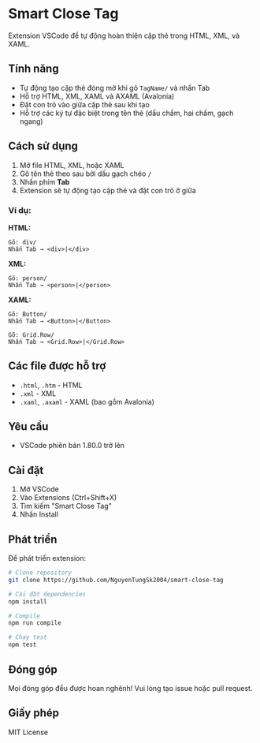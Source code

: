 # Smart Close Tag

Extension VSCode để tự động hoàn thiện cặp thẻ trong HTML, XML, và XAML.

## Tính năng

- Tự động tạo cặp thẻ đóng mở khi gõ `TagName/` và nhấn Tab
- Hỗ trợ HTML, XML, XAML và AXAML (Avalonia)
- Đặt con trỏ vào giữa cặp thẻ sau khi tạo
- Hỗ trợ các ký tự đặc biệt trong tên thẻ (dấu chấm, hai chấm, gạch ngang)

## Cách sử dụng

1. Mở file HTML, XML, hoặc XAML
2. Gõ tên thẻ theo sau bởi dấu gạch chéo `/`
3. Nhấn phím **Tab**
4. Extension sẽ tự động tạo cặp thẻ và đặt con trỏ ở giữa

### Ví dụ:

**HTML:**
```
Gõ: div/
Nhấn Tab → <div>|</div>
```

**XML:**
```
Gõ: person/
Nhấn Tab → <person>|</person>
```

**XAML:**
```
Gõ: Button/
Nhấn Tab → <Button>|</Button>

Gõ: Grid.Row/
Nhấn Tab → <Grid.Row>|</Grid.Row>
```

## Các file được hỗ trợ

- `.html`, `.htm` - HTML
- `.xml` - XML
- `.xaml`, `.axaml` - XAML (bao gồm Avalonia)

## Yêu cầu

- VSCode phiên bản 1.80.0 trở lên

## Cài đặt

1. Mở VSCode
2. Vào Extensions (Ctrl+Shift+X)
3. Tìm kiếm "Smart Close Tag"
4. Nhấn Install

## Phát triển

Để phát triển extension:

```bash
# Clone repository
git clone https://github.com/NguyenTungSk2004/smart-close-tag

# Cài đặt dependencies
npm install

# Compile
npm run compile

# Chạy test
npm test
```

## Đóng góp

Mọi đóng góp đều được hoan nghênh! Vui lòng tạo issue hoặc pull request.

## Giấy phép

MIT License
